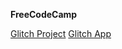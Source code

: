 **FreeCodeCamp**

[Glitch Project](https://glitch.com/~hyper-bow-hyssop)
[Glitch App](https://hyper-bow-hyssop.glitch.me)
